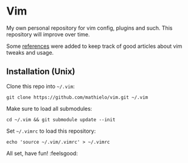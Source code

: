 # Vim
My own personal repository for vim config, plugins and such. This repository will improve over time.

Some [references](./REFERENCES.md) were added to keep track of good articles about vim tweaks and usage.

## Installation (Unix)

Clone this repo into `~/.vim`:

    git clone https://github.com/mathielo/vim.git ~/.vim

Make sure to load all submodules:

    cd ~/.vim && git submodule update --init

Set `~/.vimrc` to load this repository:

    echo 'source ~/.vim/.vimrc' > ~/.vimrc

All set, have fun! :feelsgood:

